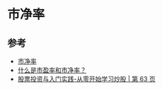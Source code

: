 # 市净率

## 参考

- [市净率](https://www.zhihu.com/topic/20024131/intro)
- [什么是市盈率和市净率？](https://zhuanlan.zhihu.com/p/38071550)
- [股票投资与入门实践-从零开始学习炒股 | 第 63 页](#)
